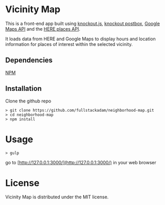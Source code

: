 # Vicinity Map
This is a front-end app built using [knockout.js](http://knockoutjs.com/), [knockout postbox](https://github.com/rniemeyer/knockout-postbox), 
[Google Maps API](https://developers.google.com/maps/) and the [HERE places API](https://developer.here.com/documentation/places).

[logo]: https://raw.githubusercontent.com/fullstackadam/vicinity-map/master/screenshot.png

It loads data from HERE and Google Maps 
to display hours and location information for places of interest 
within the selected vicinity.

## Dependencies

[NPM](https://nodejs.org/en/)

## Installation

Clone the github repo

```
> git clone https://github.com/fullstackadam/neighborhood-map.git
> cd neighborhood-map
> npm install
```

# Usage

```> gulp```

go to [http://127.0.0.1:3000/](http://127.0.0.1:3000/) in your web browser

# License

Vicinity Map is distributed under the MIT license.